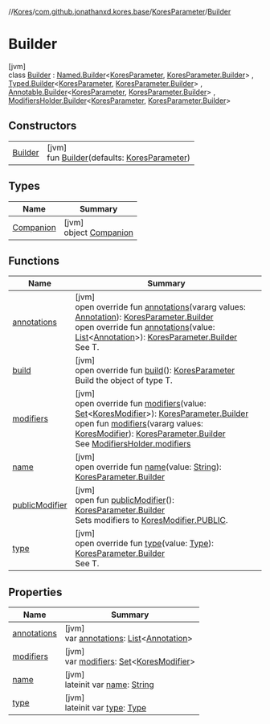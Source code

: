 //[Kores](../../../../index.md)/[com.github.jonathanxd.kores.base](../../index.md)/[KoresParameter](../index.md)/[Builder](index.md)

# Builder

[jvm]\
class [Builder](index.md) : [Named.Builder](../../-named/-builder/index.md)<[KoresParameter](../index.md), [KoresParameter.Builder](index.md)> , [Typed.Builder](../../-typed/-builder/index.md)<[KoresParameter](../index.md), [KoresParameter.Builder](index.md)> , [Annotable.Builder](../../-annotable/-builder/index.md)<[KoresParameter](../index.md), [KoresParameter.Builder](index.md)> , [ModifiersHolder.Builder](../../-modifiers-holder/-builder/index.md)<[KoresParameter](../index.md), [KoresParameter.Builder](index.md)>

## Constructors

| | |
|---|---|
| [Builder](-builder.md) | [jvm]<br>fun [Builder](-builder.md)(defaults: [KoresParameter](../index.md)) |

## Types

| Name | Summary |
|---|---|
| [Companion](-companion/index.md) | [jvm]<br>object [Companion](-companion/index.md) |

## Functions

| Name | Summary |
|---|---|
| [annotations](annotations.md) | [jvm]<br>open override fun [annotations](annotations.md)(vararg values: [Annotation](../../-annotation/index.md)): [KoresParameter.Builder](index.md)<br>open override fun [annotations](annotations.md)(value: [List](https://kotlinlang.org/api/latest/jvm/stdlib/kotlin.collections/-list/index.html)<[Annotation](../../-annotation/index.md)>): [KoresParameter.Builder](index.md)<br>See T. |
| [build](build.md) | [jvm]<br>open override fun [build](build.md)(): [KoresParameter](../index.md)<br>Build the object of type T. |
| [modifiers](modifiers.md) | [jvm]<br>open override fun [modifiers](modifiers.md)(value: [Set](https://kotlinlang.org/api/latest/jvm/stdlib/kotlin.collections/-set/index.html)<[KoresModifier](../../-kores-modifier/index.md)>): [KoresParameter.Builder](index.md)<br>open fun [modifiers](../../-modifiers-holder/-builder/modifiers.md)(vararg values: [KoresModifier](../../-kores-modifier/index.md)): [KoresParameter.Builder](index.md)<br>See [ModifiersHolder.modifiers](../../-modifiers-holder/modifiers.md) |
| [name](name.md) | [jvm]<br>open override fun [name](name.md)(value: [String](https://kotlinlang.org/api/latest/jvm/stdlib/kotlin/-string/index.html)): [KoresParameter.Builder](index.md) |
| [publicModifier](../../-modifiers-holder/-builder/public-modifier.md) | [jvm]<br>open fun [publicModifier](../../-modifiers-holder/-builder/public-modifier.md)(): [KoresParameter.Builder](index.md)<br>Sets modifiers to [KoresModifier.PUBLIC](../../-kores-modifier/-p-u-b-l-i-c/index.md). |
| [type](type.md) | [jvm]<br>open override fun [type](type.md)(value: [Type](https://docs.oracle.com/javase/8/docs/api/java/lang/reflect/Type.html)): [KoresParameter.Builder](index.md)<br>See T. |

## Properties

| Name | Summary |
|---|---|
| [annotations](annotations.md) | [jvm]<br>var [annotations](annotations.md): [List](https://kotlinlang.org/api/latest/jvm/stdlib/kotlin.collections/-list/index.html)<[Annotation](../../-annotation/index.md)> |
| [modifiers](modifiers.md) | [jvm]<br>var [modifiers](modifiers.md): [Set](https://kotlinlang.org/api/latest/jvm/stdlib/kotlin.collections/-set/index.html)<[KoresModifier](../../-kores-modifier/index.md)> |
| [name](name.md) | [jvm]<br>lateinit var [name](name.md): [String](https://kotlinlang.org/api/latest/jvm/stdlib/kotlin/-string/index.html) |
| [type](type.md) | [jvm]<br>lateinit var [type](type.md): [Type](https://docs.oracle.com/javase/8/docs/api/java/lang/reflect/Type.html) |
